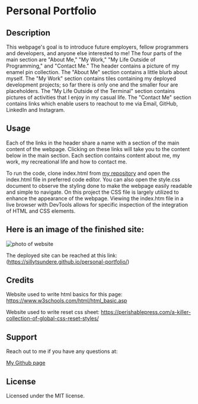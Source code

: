# Personal Portfolio


## Description
This webpage's goal is to introduce future employers, fellow programmers and developers, and anyone else interested to me! The four parts of the main section are "About Me," "My Work," "My Life Outside of Programming," and "Contact Me." The header contains a picture of my enamel pin collection. The "About Me" section contains a little blurb about myself. The "My Work" section contains tiles containing my deployed development projects; so far there is only one and the smaller four are placeholders. The "My Life Outside of the Terminal" section contains pictures of activities that I enjoy in my casual life. The "Contact Me" section contains links which enable users to reachout to me via Email, GitHub, LinkedIn and Instagram. 

## Usage
Each of the links in the header share a name with a section of the main content of the webpage. Clicking on these links will take you to the content below in the main section. Each section contains content about me, my work, my recreational life and how to contact me.

To run the code, clone index.html from [my repository](https://github.com/sillytsundere/Horiseon-Solutions.git) and open the index.html file in preferred code editor. You can also open the style.css document to observe the styling done to make the webpage easily readable and simple to navigate. On this project the CSS file is largely utilized to enhance the appearance of the webpage. Viewing the index.htm file in a live browser with DevTools allows for specific inspection of the integration of HTML and CSS elements.

## Here is an image of the finished site:
![photo of website](assets/images/portfolio-screenshot.png)

The deployed site can be reached at this link:  (https://sillytsundere.github.io/personal-portfolio/)

## Credits
Website used to write html basics for this page: https://www.w3schools.com/html/html_basic.asp

Website used to write reset css sheet: https://perishablepress.com/a-killer-collection-of-global-css-reset-styles/

## Support
Reach out to me if you have any questions at:

[My Github page](https://github.com/sillytsundere)

## License
Licensed under the MIT license.

